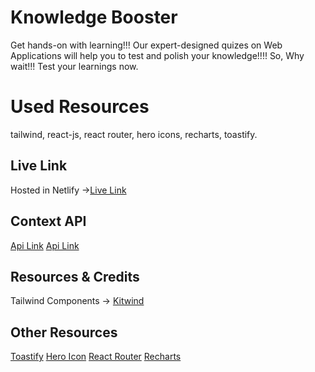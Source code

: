 # Knowledge Booster

Get hands-on with learning!!! Our expert-designed quizes on Web Applications will help you to test and polish your knowledge!!!! So, Why wait!!! Test your learnings now.

# Used Resources

tailwind, react-js, react router, hero icons, recharts, toastify.

## Live Link

Hosted in Netlify ->[Live Link]()

## Context API

[Api Link](https://openapi.programming-hero.com/api/quiz)
[Api Link](https://openapi.programming-hero.com/api/quiz/${id})

## Resources & Credits

Tailwind Components ->
[Kitwind](https://kitwind.io/products/kometa/components)

## Other Resources

[Toastify](https://www.npmjs.com/package/react-toastify)
[Hero Icon](https://heroicons.com/)
[React Router](https://reactrouter.com/en/main/start/overview)
[Recharts](https://recharts.org/en-US/examples/SimpleLineChart)
